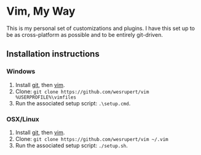 # Vim, My Way
This is my personal set of customizations and plugins. I have this set up to be as cross-platform as possible and to be entirely git-driven.

## Installation instructions

### Windows
1. Install [git](https://git-scm.com/download), then [vim](http://www.vim.org/download.php).
2. Clone: `git clone https://github.com/wesrupert/vim %USERPROFILE%\vimfiles`
3. Run the associated setup script: `.\setup.cmd`.

### OSX/Linux
1. Install [git](https://git-scm.com/download), then [vim](http://www.vim.org/download.php).
2. Clone: `git clone https://github.com/wesrupert/vim ~/.vim`
3. Run the associated setup script: `./setup.sh`.
